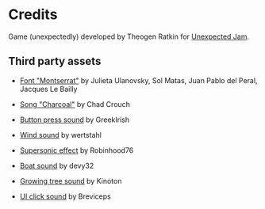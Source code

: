 # Credits

Game (unexpectedly) developed by Theogen Ratkin for [Unexpected
Jam](https://itch.io/jam/unexpectedjam).

## Third party assets

- [Font "Montserrat"](https://fonts.google.com/specimen/Montserrat) by Julieta
Ulanovsky, Sol Matas, Juan Pablo del Peral, Jacques Le Bailly

- [Song "Charcoal"](https://freemusicarchive.org/music/Chad_Crouch/Ambient_Atmospheres/Charcoal) by Chad Crouch

- [Button press sound](https://freesound.org/people/GreekIrish/sounds/254713/) by GreekIrish

- [Wind sound](https://freesound.org/people/wertstahl/sounds/409273/) by wertstahl

- [Supersonic effect](https://freesound.org/people/Robinhood76/sounds/324704/) by Robinhood76

- [Boat sound](https://freesound.org/people/devy32/sounds/441223/) by devy32

- [Growing tree sound](https://freesound.org/people/Kinoton/sounds/494071/) by Kinoton

- [UI click sound](https://freesound.org/people/Breviceps/sounds/448086/) by Breviceps
